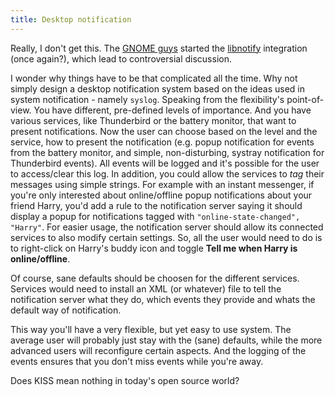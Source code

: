 ```yaml
---
title: Desktop notification
---
```


Really, I don't get this. The <a href="http://blogs.gnome.org/view/rodrigo/2005/07/04/0">GNOME guys</a> started the <a href="http://svn.galago.info/trunk/libnotify/">libnotify</a> integration (once again?), which lead to controversial discussion.

I wonder why things have to be that complicated all the time. Why not simply design a desktop notification system based on the ideas used in system notification - namely <code>syslog</code>. Speaking from the flexibility's point-of-view. You have different, pre-defined levels of importance. And you have various services, like Thunderbird or the battery monitor, that want to present notifications. Now the user can choose based on the level and the service, how to present the notification (e.g. popup notification for events from the battery monitor, and simple, non-disturbing, systray notification for Thunderbird events). All events will be logged and it's possible for the user to access/clear this log. In addition, you could allow the services to <i>tag</i> their messages using simple strings. For example with an instant messenger, if you're only interested about online/offline popup notifications about your friend Harry, you'd add a rule to the notification server saying it should display a popup for notifications tagged with <code>"online-state-changed", "Harry"</code>. For easier usage, the notification server should allow its connected services to also modify certain settings. So, all the user would need to do is to right-click on Harry's buddy icon and toggle <b>Tell me when Harry is online/offline</b>.

Of course, sane defaults should be choosen for the different services. Services would need to install an XML (or whatever) file to tell the notification server what they do, which events they provide and whats the default way of notification.

This way you'll have a very flexible, but yet easy to use system. The average user will probably just stay with the (sane) defaults, while the more advanced users will reconfigure certain aspects. And the logging of the events ensures that you don't miss events while you're away.

Does KISS mean nothing in today's open source world?
